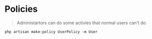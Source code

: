 # Policies

> Administartors can do some activies that normal users can't do.

`php artisan make:policy UserPolicy -m User`